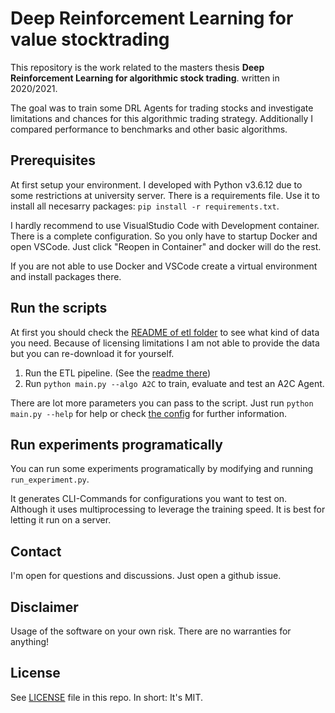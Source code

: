 # Deep Reinforcement Learning for value stocktrading

This repository is the work related to the masters thesis **Deep Reinforcement Learning for algorithmic stock trading**. written in 2020/2021.

The goal was to train some DRL Agents for trading stocks and investigate limitations and chances for this algorithmic trading strategy. Additionally I compared performance to benchmarks and other basic algorithms.

## Prerequisites

At first setup your environment. I developed with Python v3.6.12 due to some restrictions at university server. There is a requirements file. Use it to install all necesarry packages: `pip install -r requirements.txt`.

I hardly recommend to use VisualStudio Code with Development container. There is a complete configuration. So you only have to startup Docker and open VSCode. Just click "Reopen in Container" and docker will do the rest.

If you are not able to use Docker and VSCode create a virtual environment and install packages there.

## Run the scripts

At first you should check the [README of etl folder](./etl/README.md) to see what kind of data you need. Because of licensing limitations I am not able to provide the data but you can re-download it for yourself.

1. Run the ETL pipeline. (See the [readme there](./etl/README.md))
2. Run `python main.py --algo A2C` to train, evaluate and test an A2C Agent.

There are lot more parameters you can pass to the script. Just run `python main.py --help` for help or check [the config](./config.py) for further information.

## Run experiments programatically

You can run some experiments programatically by modifying and running `run_experiment.py`.

It generates CLI-Commands for configurations you want to test on. Although it uses multiprocessing to leverage the training speed. It is best for letting it run on a server.

## Contact

I'm open for questions and discussions. Just open a github issue.

## Disclaimer

Usage of the software on your own risk. There are no warranties for anything!

## License

See [LICENSE](./LICENSE) file in this repo. In short: It's MIT.